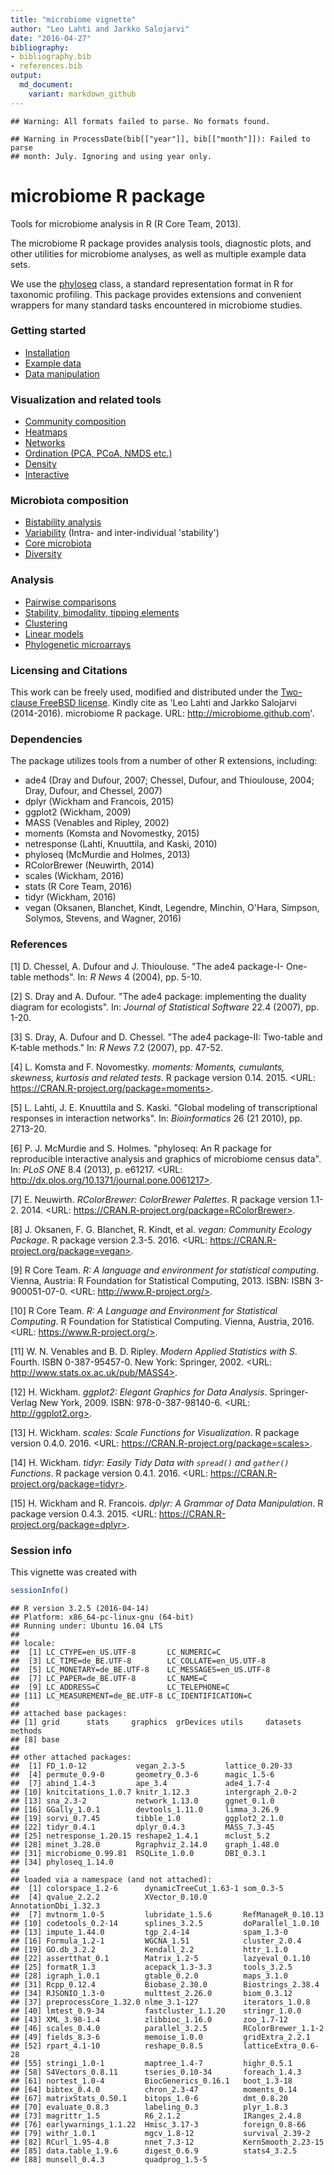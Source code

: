 ```yaml
---
title: "microbiome vignette"
author: "Leo Lahti and Jarkko Salojarvi"
date: "2016-04-27"
bibliography: 
- bibliography.bib
- references.bib
output: 
  md_document:
    variant: markdown_github
---
```

<!--
  %\VignetteEngine{knitr::rmarkdown}
  %\VignetteIndexEntry{microbiome tutorial}
  %\usepackage[utf8]{inputenc}
-->


```
## Warning: All formats failed to parse. No formats found.
```

```
## Warning in ProcessDate(bib[["year"]], bib[["month"]]): Failed to parse
## month: July. Ignoring and using year only.
```


microbiome R package
===========

Tools for microbiome analysis in R (R Core Team, 2013).

The microbiome R package provides analysis tools, diagnostic plots,
and other utilities for microbiome analyses, as well as multiple
example data sets.

We use the [phyloseq](http://joey711.github.io/phyloseq/import-data)
class, a standard representation format in R for taxonomic
profiling. This package provides extensions and convenient wrappers
for many standard tasks encountered in microbiome studies. 


### Getting started

* [Installation](Template.md) 
* [Example data](Data.md)
* [Data manipulation](Preprocessing.md)


### Visualization and related tools

* [Community composition](Composition.md)
* [Heatmaps](Heatmap.md)
* [Networks](Networks.md)
* [Ordination (PCA, PCoA, NMDS etc.)](Ordination.md)
* [Density](Density.md)
* [Interactive](Interactive.md)


### Microbiota composition

* [Bistability analysis](Stability.md)
* [Variability](Variability.md) (Intra- and inter-individual 'stability')
* [Core microbiota](Core.md)
* [Diversity](Diversity.md)


### Analysis

* [Pairwise comparisons](Comparisons.md)
* [Stability, bimodality, tipping elements](Stability.md)
* [Clustering](Clustering.md)
* [Linear models](limma.md)
* [Phylogenetic microarrays](HITChip.Rmd)


### Licensing and Citations

This work can be freely used, modified and distributed under the
[Two-clause FreeBSD
license](http://en.wikipedia.org/wiki/BSD\_licenses). Kindly cite as
'Leo Lahti and Jarkko Salojarvi (2014-2016). microbiome R
package. URL: http://microbiome.github.com'.


### Dependencies

The package utilizes tools from a number of other R extensions,
including:

 * ade4 (Dray and Dufour, 2007; Chessel, Dufour, and Thioulouse, 2004; Dray, Dufour, and Chessel, 2007)
 * dplyr (Wickham and Francois, 2015)  
 * ggplot2 (Wickham, 2009)
 * MASS (Venables and Ripley, 2002)
 * moments (Komsta and Novomestky, 2015)
 * netresponse (Lahti, Knuuttila, and Kaski, 2010) 
 * phyloseq (McMurdie and Holmes, 2013)
 * RColorBrewer (Neuwirth, 2014)
 * scales (Wickham, 2016)
 * stats (R Core Team, 2016)
 * tidyr (Wickham, 2016)
 * vegan (Oksanen, Blanchet, Kindt, Legendre, Minchin, O'Hara, Simpson, Solymos, Stevens, and Wagner, 2016)


### References



[1] D. Chessel, A. Dufour and J. Thioulouse. "The ade4 package-I-
One-table methods". In: _R News_ 4 (2004), pp. 5-10.

[2] S. Dray and A. Dufour. "The ade4 package: implementing the
duality diagram for ecologists". In: _Journal of Statistical
Software_ 22.4 (2007), pp. 1-20.

[3] S. Dray, A. Dufour and D. Chessel. "The ade4 package-II:
Two-table and K-table methods." In: _R News_ 7.2 (2007), pp.
47-52.

[4] L. Komsta and F. Novomestky. _moments: Moments, cumulants,
skewness, kurtosis and related tests_. R package version 0.14.
2015. <URL: https://CRAN.R-project.org/package=moments>.

[5] L. Lahti, J. E. Knuuttila and S. Kaski. "Global modeling of
transcriptional responses in interaction networks". In:
_Bioinformatics_ 26 (21 2010), pp. 2713-20.

[6] P. J. McMurdie and S. Holmes. "phyloseq: An R package for
reproducible interactive analysis and graphics of microbiome
census data". In: _PLoS ONE_ 8.4 (2013), p. e61217. <URL:
http://dx.plos.org/10.1371/journal.pone.0061217>.

[7] E. Neuwirth. _RColorBrewer: ColorBrewer Palettes_. R package
version 1.1-2. 2014. <URL:
https://CRAN.R-project.org/package=RColorBrewer>.

[8] J. Oksanen, F. G. Blanchet, R. Kindt, et al. _vegan: Community
Ecology Package_. R package version 2.3-5. 2016. <URL:
https://CRAN.R-project.org/package=vegan>.

[9] R Core Team. _R: A language and environment for statistical
computing_. Vienna, Austria: R Foundation for Statistical
Computing, 2013. ISBN: ISBN 3-900051-07-0. <URL:
http://www.R-project.org/>.

[10] R Core Team. _R: A Language and Environment for Statistical
Computing_. R Foundation for Statistical Computing. Vienna,
Austria, 2016. <URL: https://www.R-project.org/>.

[11] W. N. Venables and B. D. Ripley. _Modern Applied Statistics
with S_. Fourth. ISBN 0-387-95457-0. New York: Springer, 2002.
<URL: http://www.stats.ox.ac.uk/pub/MASS4>.

[12] H. Wickham. _ggplot2: Elegant Graphics for Data Analysis_.
Springer-Verlag New York, 2009. ISBN: 978-0-387-98140-6. <URL:
http://ggplot2.org>.

[13] H. Wickham. _scales: Scale Functions for Visualization_. R
package version 0.4.0. 2016. <URL:
https://CRAN.R-project.org/package=scales>.

[14] H. Wickham. _tidyr: Easily Tidy Data with `spread()` and
`gather()` Functions_. R package version 0.4.1. 2016. <URL:
https://CRAN.R-project.org/package=tidyr>.

[15] H. Wickham and R. Francois. _dplyr: A Grammar of Data
Manipulation_. R package version 0.4.3. 2015. <URL:
https://CRAN.R-project.org/package=dplyr>.

### Session info

This vignette was created with


```r
sessionInfo()
```

```
## R version 3.2.5 (2016-04-14)
## Platform: x86_64-pc-linux-gnu (64-bit)
## Running under: Ubuntu 16.04 LTS
## 
## locale:
##  [1] LC_CTYPE=en_US.UTF-8       LC_NUMERIC=C              
##  [3] LC_TIME=de_BE.UTF-8        LC_COLLATE=en_US.UTF-8    
##  [5] LC_MONETARY=de_BE.UTF-8    LC_MESSAGES=en_US.UTF-8   
##  [7] LC_PAPER=de_BE.UTF-8       LC_NAME=C                 
##  [9] LC_ADDRESS=C               LC_TELEPHONE=C            
## [11] LC_MEASUREMENT=de_BE.UTF-8 LC_IDENTIFICATION=C       
## 
## attached base packages:
## [1] grid      stats     graphics  grDevices utils     datasets  methods  
## [8] base     
## 
## other attached packages:
##  [1] FD_1.0-12           vegan_2.3-5         lattice_0.20-33    
##  [4] permute_0.9-0       geometry_0.3-6      magic_1.5-6        
##  [7] abind_1.4-3         ape_3.4             ade4_1.7-4         
## [10] knitcitations_1.0.7 knitr_1.12.3        intergraph_2.0-2   
## [13] sna_2.3-2           network_1.13.0      ggnet_0.1.0        
## [16] GGally_1.0.1        devtools_1.11.0     limma_3.26.9       
## [19] sorvi_0.7.45        tibble_1.0          ggplot2_2.1.0      
## [22] tidyr_0.4.1         dplyr_0.4.3         MASS_7.3-45        
## [25] netresponse_1.20.15 reshape2_1.4.1      mclust_5.2         
## [28] minet_3.28.0        Rgraphviz_2.14.0    graph_1.48.0       
## [31] microbiome_0.99.81  RSQLite_1.0.0       DBI_0.3.1          
## [34] phyloseq_1.14.0    
## 
## loaded via a namespace (and not attached):
##  [1] colorspace_1.2-6      dynamicTreeCut_1.63-1 som_0.3-5            
##  [4] qvalue_2.2.2          XVector_0.10.0        AnnotationDbi_1.32.3 
##  [7] mvtnorm_1.0-5         lubridate_1.5.6       RefManageR_0.10.13   
## [10] codetools_0.2-14      splines_3.2.5         doParallel_1.0.10    
## [13] impute_1.44.0         tgp_2.4-14            spam_1.3-0           
## [16] Formula_1.2-1         WGCNA_1.51            cluster_2.0.4        
## [19] GO.db_3.2.2           Kendall_2.2           httr_1.1.0           
## [22] assertthat_0.1        Matrix_1.2-5          lazyeval_0.1.10      
## [25] formatR_1.3           acepack_1.3-3.3       tools_3.2.5          
## [28] igraph_1.0.1          gtable_0.2.0          maps_3.1.0           
## [31] Rcpp_0.12.4           Biobase_2.30.0        Biostrings_2.38.4    
## [34] RJSONIO_1.3-0         multtest_2.26.0       biom_0.3.12          
## [37] preprocessCore_1.32.0 nlme_3.1-127          iterators_1.0.8      
## [40] lmtest_0.9-34         fastcluster_1.1.20    stringr_1.0.0        
## [43] XML_3.98-1.4          zlibbioc_1.16.0       zoo_1.7-12           
## [46] scales_0.4.0          parallel_3.2.5        RColorBrewer_1.1-2   
## [49] fields_8.3-6          memoise_1.0.0         gridExtra_2.2.1      
## [52] rpart_4.1-10          reshape_0.8.5         latticeExtra_0.6-28  
## [55] stringi_1.0-1         maptree_1.4-7         highr_0.5.1          
## [58] S4Vectors_0.8.11      tseries_0.10-34       foreach_1.4.3        
## [61] nortest_1.0-4         BiocGenerics_0.16.1   boot_1.3-18          
## [64] bibtex_0.4.0          chron_2.3-47          moments_0.14         
## [67] matrixStats_0.50.1    bitops_1.0-6          dmt_0.8.20           
## [70] evaluate_0.8.3        labeling_0.3          plyr_1.8.3           
## [73] magrittr_1.5          R6_2.1.2              IRanges_2.4.8        
## [76] earlywarnings_1.1.22  Hmisc_3.17-3          foreign_0.8-66       
## [79] withr_1.0.1           mgcv_1.8-12           survival_2.39-2      
## [82] RCurl_1.95-4.8        nnet_7.3-12           KernSmooth_2.23-15   
## [85] data.table_1.9.6      digest_0.6.9          stats4_3.2.5         
## [88] munsell_0.4.3         quadprog_1.5-5
```




